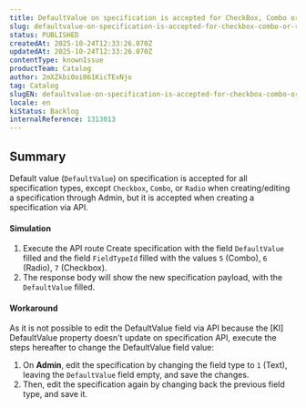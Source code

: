 ```yaml
---
title: DefaultValue on specification is accepted for CheckBox, Combo or Radio field types via API
slug: defaultvalue-on-specification-is-accepted-for-checkbox-combo-or-radio-field-types-via-api
status: PUBLISHED
createdAt: 2025-10-24T12:33:26.070Z
updatedAt: 2025-10-24T12:33:26.070Z
contentType: knownIssue
productTeam: Catalog
author: 2mXZkbi0oi061KicTExNjo
tag: Catalog
slugEN: defaultvalue-on-specification-is-accepted-for-checkbox-combo-or-radio-field-types-via-api
locale: en
kiStatus: Backlog
internalReference: 1313013
---
```


## Summary


Default value (`DefaultValue`) on specification is accepted for all specification types, except `Checkbox`, `Combo`, or `Radio` when creating/editing a specification through Admin, but it is accepted when creating a specification via API.


#### Simulation



1. Execute the API route Create specification with the field `DefaultValue` filled and the field `FieldTypeId` filled with the values `5` (Combo), `6` (Radio), `7` (Checkbox).
2. The response body will show the new specification payload, with the `DefaultValue` filled.


#### Workaround


As it is not possible to edit the DefaultValue field via API because the [KI] DefaultValue property doesn't update on specification API, execute the steps hereafter to change the DefaultValue field value:

1. On **Admin**, edit the specification by changing the field type to `1` (Text), leaving the `DefaultValue` field empty, and save the changes.
2. Then, edit the specification again by changing back the previous field type, and save it.

